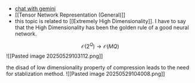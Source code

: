 - [chat with gemini](https://g.co/gemini/share/ddb65a8a038a) 
- [[Tensor Network Representation (General)]]
- this topic is related to [[Extremely High Dimensionality]]. I have to say that the High Dimensionality has been the golden rule of a good neural network. 

$$
\mathcal{O}(2^{Q}) \to \mathcal O (MQ)
$$
![[Pasted image 20250529103112.png]]

the disad of low dimensionality property of compression leads to the need for stablization method. 
![[Pasted image 20250529104008.png]]